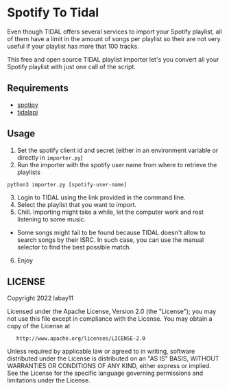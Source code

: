 # Spotify To Tidal

Even though TIDAL offers several services to import your Spotify playlist, all of them have a limit in the amount of
songs per playlist so their are not very useful if your playlist has more that 100 tracks.

This free and open source TIDAL playlist importer let's you convert all your Spotify playlist
with just one call of the script.

## Requirements

- [spotipy](https://github.com/spotipy-dev/spotipy)
- [tidalapi](https://github.com/tamland/python-tidal)

## Usage

1. Set the spotify client id and secret (either in an environment variable or directly in `importer.py`)
2. Run the importer with the spotify user name from where to retrieve the playlists

```python3
python3 importer.py [spotify-user-name]
```

3. Login to TIDAL using the link provided in the command line.
4. Select the playlist that you want to import.
5. Chill. Importing might take a while, let the computer work and rest listening to some music.
  - Some songs might fail to be found because TIDAL doesn't allow to search songs by their ISRC.
  In such case, you can use the manual selector to find the best possible match.
6. Enjoy

## LICENSE

   Copyright 2022 labay11

   Licensed under the Apache License, Version 2.0 (the "License");
   you may not use this file except in compliance with the License.
   You may obtain a copy of the License at

       http://www.apache.org/licenses/LICENSE-2.0

   Unless required by applicable law or agreed to in writing, software
   distributed under the License is distributed on an "AS IS" BASIS,
   WITHOUT WARRANTIES OR CONDITIONS OF ANY KIND, either express or implied.
   See the License for the specific language governing permissions and
   limitations under the License.
